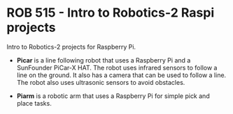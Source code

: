 # ROB 515 - Intro to Robotics-2 Raspi projects

Intro to Robotics-2 projects for Raspberry Pi.

- **Picar** is a line following robot that uses a Raspberry Pi and a SunFounder PiCar-X HAT. The robot uses infrared sensors to follow a line on the ground. It also has a camera that can be used to follow a line. The robot also uses ultrasonic sensors to avoid obstacles.

- **Piarm** is a robotic arm that uses a Raspberry Pi for simple pick and place tasks.
